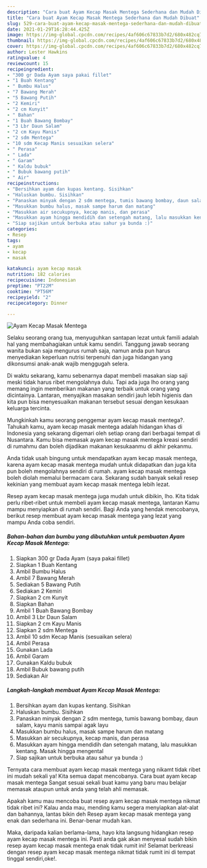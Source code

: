 ```yaml
---
description: "Cara buat Ayam Kecap Masak Mentega Sederhana dan Mudah Dibuat"
title: "Cara buat Ayam Kecap Masak Mentega Sederhana dan Mudah Dibuat"
slug: 529-cara-buat-ayam-kecap-masak-mentega-sederhana-dan-mudah-dibuat
date: 2021-01-29T16:28:44.425Z
image: https://img-global.cpcdn.com/recipes/4af606c67833b7d2/680x482cq70/ayam-kecap-masak-mentega-foto-resep-utama.jpg
thumbnail: https://img-global.cpcdn.com/recipes/4af606c67833b7d2/680x482cq70/ayam-kecap-masak-mentega-foto-resep-utama.jpg
cover: https://img-global.cpcdn.com/recipes/4af606c67833b7d2/680x482cq70/ayam-kecap-masak-mentega-foto-resep-utama.jpg
author: Lester Hawkins
ratingvalue: 4
reviewcount: 15
recipeingredient:
- "300 gr Dada Ayam saya pakai fillet"
- "1 Buah Kentang"
- " Bumbu Halus"
- "7 Bawang Merah"
- "5 Bawang Putih"
- "2 Kemiri"
- "2 cm Kunyit"
- " Bahan"
- "1 Buah Bawang Bombay"
- "3 Lbr Daun Salam"
- "2 cm Kayu Manis"
- "2 sdm Mentega"
- "10 sdm Kecap Manis sesuaikan selera"
- " Perasa"
- " Lada"
- " Garam"
- " Kaldu bubuk"
- " Bubuk bawang putih"
- " Air"
recipeinstructions:
- "Bersihkan ayam dan kupas kentang. Sisihkan"
- "Haluskan bumbu. Sisihkan"
- "Panaskan minyak dengan 2 sdm mentega, tumis bawang bombay, daun salam, kayu manis sampai agak layu"
- "Masukkan bumbu halus, masak sampe harum dan matang"
- "Masukkan air secukupnya, kecap manis, dan perasa"
- "Masukkan ayam hingga mendidih dan setengah matang, lalu masukkan kentang. Masak hingga mengental"
- "Siap sajikan untuk berbuka atau sahur ya bunda :)"
categories:
- Resep
tags:
- ayam
- kecap
- masak

katakunci: ayam kecap masak 
nutrition: 182 calories
recipecuisine: Indonesian
preptime: "PT22M"
cooktime: "PT56M"
recipeyield: "2"
recipecategory: Dinner

---
```



![Ayam Kecap Masak Mentega](https://img-global.cpcdn.com/recipes/4af606c67833b7d2/680x482cq70/ayam-kecap-masak-mentega-foto-resep-utama.jpg)

Selaku seorang orang tua, menyuguhkan santapan lezat untuk famili adalah hal yang membahagiakan untuk kamu sendiri. Tanggung jawab seorang  wanita bukan saja mengurus rumah saja, namun anda pun harus menyediakan keperluan nutrisi terpenuhi dan juga hidangan yang dikonsumsi anak-anak wajib menggugah selera.

Di waktu  sekarang, kamu sebenarnya dapat membeli masakan siap saji meski tidak harus ribet mengolahnya dulu. Tapi ada juga lho orang yang memang ingin memberikan makanan yang terbaik untuk orang yang dicintainya. Lantaran, menyajikan masakan sendiri jauh lebih higienis dan kita pun bisa menyesuaikan makanan tersebut sesuai dengan kesukaan keluarga tercinta. 



Mungkinkah kamu seorang penggemar ayam kecap masak mentega?. Tahukah kamu, ayam kecap masak mentega adalah hidangan khas di Indonesia yang sekarang digemari oleh setiap orang dari berbagai tempat di Nusantara. Kamu bisa memasak ayam kecap masak mentega kreasi sendiri di rumahmu dan boleh dijadikan makanan kesukaanmu di akhir pekanmu.

Anda tidak usah bingung untuk mendapatkan ayam kecap masak mentega, karena ayam kecap masak mentega mudah untuk didapatkan dan juga kita pun boleh mengolahnya sendiri di rumah. ayam kecap masak mentega boleh diolah memalui bermacam cara. Sekarang sudah banyak sekali resep kekinian yang membuat ayam kecap masak mentega lebih lezat.

Resep ayam kecap masak mentega juga mudah untuk dibikin, lho. Kita tidak perlu ribet-ribet untuk membeli ayam kecap masak mentega, lantaran Kamu mampu menyiapkan di rumah sendiri. Bagi Anda yang hendak mencobanya, berikut resep membuat ayam kecap masak mentega yang lezat yang mampu Anda coba sendiri.

<!--inarticleads1-->

##### Bahan-bahan dan bumbu yang dibutuhkan untuk pembuatan Ayam Kecap Masak Mentega:

1. Siapkan 300 gr Dada Ayam (saya pakai fillet)
1. Siapkan 1 Buah Kentang
1. Ambil  Bumbu Halus
1. Ambil 7 Bawang Merah
1. Sediakan 5 Bawang Putih
1. Sediakan 2 Kemiri
1. Siapkan 2 cm Kunyit
1. Siapkan  Bahan
1. Ambil 1 Buah Bawang Bombay
1. Ambil 3 Lbr Daun Salam
1. Siapkan 2 cm Kayu Manis
1. Siapkan 2 sdm Mentega
1. Ambil 10 sdm Kecap Manis (sesuaikan selera)
1. Ambil  Perasa
1. Gunakan  Lada
1. Ambil  Garam
1. Gunakan  Kaldu bubuk
1. Ambil  Bubuk bawang putih
1. Sediakan  Air




<!--inarticleads2-->

##### Langkah-langkah membuat Ayam Kecap Masak Mentega:

1. Bersihkan ayam dan kupas kentang. Sisihkan
1. Haluskan bumbu. Sisihkan
1. Panaskan minyak dengan 2 sdm mentega, tumis bawang bombay, daun salam, kayu manis sampai agak layu
1. Masukkan bumbu halus, masak sampe harum dan matang
1. Masukkan air secukupnya, kecap manis, dan perasa
1. Masukkan ayam hingga mendidih dan setengah matang, lalu masukkan kentang. Masak hingga mengental
1. Siap sajikan untuk berbuka atau sahur ya bunda :)




Ternyata cara membuat ayam kecap masak mentega yang nikamt tidak ribet ini mudah sekali ya! Kita semua dapat mencobanya. Cara buat ayam kecap masak mentega Sangat sesuai sekali buat kamu yang baru mau belajar memasak ataupun untuk anda yang telah ahli memasak.

Apakah kamu mau mencoba buat resep ayam kecap masak mentega nikmat tidak ribet ini? Kalau anda mau, mending kamu segera menyiapkan alat-alat dan bahannya, lantas bikin deh Resep ayam kecap masak mentega yang enak dan sederhana ini. Benar-benar mudah kan. 

Maka, daripada kalian berlama-lama, hayo kita langsung hidangkan resep ayam kecap masak mentega ini. Pasti anda gak akan menyesal sudah bikin resep ayam kecap masak mentega enak tidak rumit ini! Selamat berkreasi dengan resep ayam kecap masak mentega nikmat tidak rumit ini di tempat tinggal sendiri,oke!.

